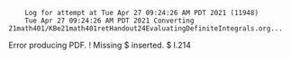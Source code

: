         Log for attempt at Tue Apr 27 09:24:26 AM PDT 2021 (11948)
        Tue Apr 27 09:24:26 AM PDT 2021 Converting 21math401/KBe21math401retHandout24EvaluatingDefiniteIntegrals.org...
Error producing PDF.
! Missing $ inserted.
<inserted text> 
                $
l.214 

